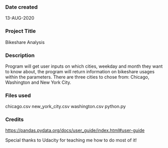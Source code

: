 ### Date created
13-AUG-2020

### Project Title
Bikeshare Analysis

### Description
Program will get user inputs on which cities, weekday and month they want to know about, the program will return information on bikeshare usages within the parameters. There are three cities to chose from: Chicago, Washington and New York City. 

### Files used
chicago.csv
new_york_city.csv
washington.csv
python.py
### Credits
https://pandas.pydata.org/docs/user_guide/index.html#user-guide

Special thanks to Udacity for teaching me how to do most of it! 

